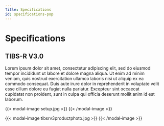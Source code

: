```yaml
---
Title: Specifications
id: specifications-pop
---
```

# Specifications
## TIBS-R V3.0

Lorem ipsum dolor sit amet, consectetur adipiscing elit, sed do eiusmod tempor incididunt ut labore et dolore magna aliqua. Ut enim ad minim veniam, quis nostrud exercitation ullamco laboris nisi ut aliquip ex ea commodo consequat. Duis aute irure dolor in reprehenderit in voluptate velit esse cillum dolore eu fugiat nulla pariatur. Excepteur sint occaecat cupidatat non proident, sunt in culpa qui officia deserunt mollit anim id est laborum.

{{< modal-image setup.jpg >}}
{{< /modal-image >}}

{{< modal-image tibsrv3productphoto.jpg >}}
{{< /modal-image >}}
